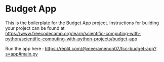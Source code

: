 # Budget App

This is the boilerplate for the Budget App project. Instructions for building your project can be found at https://www.freecodecamp.org/learn/scientific-computing-with-python/scientific-computing-with-python-projects/budget-app

Run the app here : https://replit.com/@meeramenon07/fcc-budget-app?s=app#main.py
